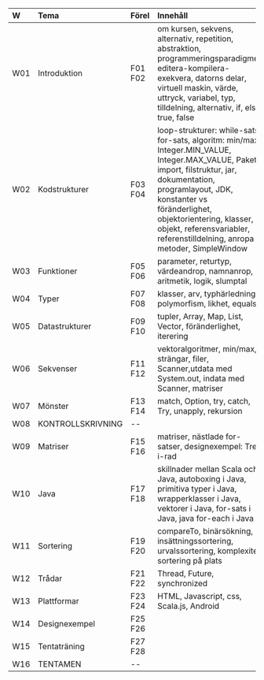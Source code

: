 | W   | Tema              | Förel   | Innehåll |
|:----|:------------------|:--------|:-|
| W01 | Introduktion      | F01 F02 | om kursen, sekvens, alternativ, repetition, abstraktion, programmeringsparadigmer, editera-kompilera-exekvera, datorns delar, virtuell maskin, värde, uttryck, variabel, typ, tilldelning, alternativ, if, else, true, false |
| W02 | Kodstrukturer     | F03 F04 | loop-strukturer: while-sats, for-sats, algoritm: min/max, Integer.MIN_VALUE, Integer.MAX_VALUE, Paket, import, filstruktur, jar, dokumentation, programlayout, JDK, konstanter vs föränderlighet, objektorientering, klasser, objekt, referensvariabler, referenstilldelning, anropa metoder, SimpleWindow |
| W03 | Funktioner        | F05 F06 | parameter, returtyp, värdeandrop, namnanrop, aritmetik, logik, slumptal |
| W04 | Typer             | F07 F08 | klasser, arv, typhärledning, polymorfism, likhet, equals |
| W05 | Datastrukturer    | F09 F10 | tupler, Array, Map, List, Vector, föränderlighet, iterering |
| W06 | Sekvenser         | F11 F12 | vektoralgoritmer, min/max, strängar, filer, Scanner,utdata med System.out, indata med Scanner, matriser |
| W07 | Mönster           | F13 F14 | match, Option, try, catch, Try, unapply, rekursion |
| W08 | KONTROLLSKRIVNING | --      |  |
| W09 | Matriser          | F15 F16 | matriser, nästlade for-satser, designexempel: Tre-i-rad |
| W10 | Java              | F17 F18 | skillnader mellan Scala och Java, autoboxing i Java, primitiva typer i Java, wrapperklasser i Java, vektorer i Java,  for-sats i Java, java for-each i Java |
| W11 | Sortering         | F19 F20 | compareTo, binärsökning, insättningssortering, urvalssortering, komplexitet, sortering på plats |
| W12 | Trådar            | F21 F22 | Thread, Future, synchronized |
| W13 | Plattformar       | F23 F24 | HTML, Javascript, css, Scala.js, Android |
| W14 | Designexempel     | F25 F26 |  |
| W15 | Tentaträning      | F27 F28 |  |
| W16 | TENTAMEN          | --      |  |